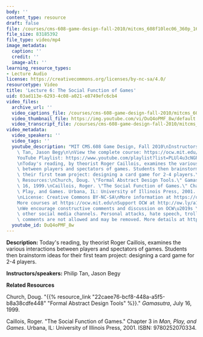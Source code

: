 ```yaml
---
body: ''
content_type: resource
draft: false
file: /courses/cms-608-game-design-fall-2010/mitcms_608f10lec06_360p_16_9.mp4
file_size: 83185392
file_type: video/mp4
image_metadata:
  caption: ''
  credit: ''
  image-alt: ''
learning_resource_types:
- Lecture Audio
license: https://creativecommons.org/licenses/by-nc-sa/4.0/
resourcetype: Video
title: 'Lecture 6: The Social Function of Games'
uid: 03ad113e-6293-4c08-a021-e8749efc6cb4
video_files:
  archive_url: ''
  video_captions_file: /courses/cms-608-game-design-fall-2010/mitcms_608f10lec06_captions.vtt
  video_thumbnail_file: https://img.youtube.com/vi/DuQ4oPMF_8w/default.jpg
  video_transcript_file: /courses/cms-608-game-design-fall-2010/mitcms_608f10lec06_transcript.pdf
video_metadata:
  video_speakers: ''
  video_tags: ''
  youtube_description: "MIT CMS.608 Game Design, Fall 2010\nInstructors: Philip B.\
    \ Tan, Jason Begy\n\nView the complete course: https://ocw.mit.edu/courses/cms-608-game-design-fall-2010/\n\
    YouTube Playlist: https://www.youtube.com/playlist?list=PLUl4u3cNGP61_JVg12Ukxft03EJ7xxdbR\n\
    \nToday's reading, by theorist Roger Caillois, examines the various interactions\
    \ between players and spectators of games. Students then brainstorm ideas for\
    \ their first team project: designing a card game for 2-4 players.\n\nRelated\
    \ Resources:\nChurch, Doug. \"Formal Abstract Design Tools.\" Gamasutra, July\
    \ 16, 1999.\nCaillois, Roger. \"The Social Function of Games.\" Chapter 3 in Man,\
    \ Play, and Games. Urbana, IL: University of Illinois Press, 2001. ISBN: 9780252070334.\n\
    \nLicense: Creative Commons BY-NC-SA\nMore information at https://ocw.mit.edu/terms\n\
    More courses at https://ocw.mit.edu\nSupport OCW at http://ow.ly/a1If50zVRlQ\n\
    \nWe encourage constructive comments and discussion on OCW\u2019s YouTube and\
    \ other social media channels. Personal attacks, hate speech, trolling, and inappropriate\
    \ comments are not allowed and may be removed. More details at https://ocw.mit.edu/comments."
  youtube_id: DuQ4oPMF_8w
---
```

**Description:** Today's reading, by theorist Roger Caillois, examines the various interactions between players and spectators of games. Students then brainstorm ideas for their first team project: designing a card game for 2-4 players.

**Instructors/speakers:** Philip Tan, Jason Begy

**Related Resources**

Church, Doug. "{{% resource_link "22caee76-bcf8-448a-a5f5-b8a38cdfe448" "Formal Abstract Design Tools" %}}." *Gamasutra*, July 16, 1999.

Caillois, Roger. "The Social Function of Games." Chapter 3 in *Man, Play, and Games*. Urbana, IL: University of Illinois Press, 2001. ISBN: 9780252070334.